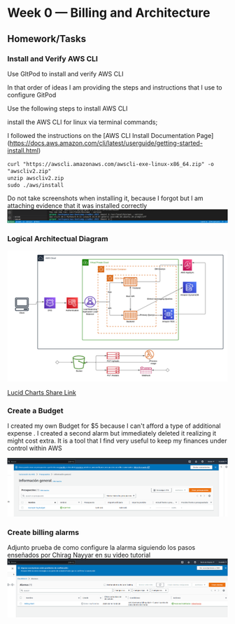# Week 0 — Billing and Architecture

## Homework/Tasks

### Install and Verify AWS CLI
Use GItPod to install and verify AWS CLI

In that order of ideas I am providing the steps and instructions that I use to configure GitPod

Use the following steps to install AWS CLI

install the AWS CLI for linux via terminal commands;

I followed the instructions on the [AWS CLI Install Documentation Page]
(https://docs.aws.amazon.com/cli/latest/userguide/getting-started-install.html)

```
curl "https://awscli.amazonaws.com/awscli-exe-linux-x86_64.zip" -o "awscliv2.zip"
unzip awscliv2.zip
sudo ./aws/install
```

Do not take screenshots when installing it, because I forgot but I am attaching evidence that it was installed correctly
![Installing AWS CLI](assets/AWSCLIInstall.png)

### Logical Architectual Diagram
![Cruddur Logical Design](assets/Diagramapp.png)

[Lucid Charts Share Link](https://lucid.app/lucidchart/88a7e383-ba36-4acd-9304-5066a0ffa2c8/edit?viewport_loc=24%2C31%2C2219%2C1085%2C0_0&invitationId=inv_f8e6c559-42f2-4288-9278-344731afb83c)

### Create a Budget

I created my own Budget for $5 because I can't afford a type of additional expense .
I created a second alarm but immediately deleted it realizing it might cost extra.
It is a tool that I find very useful to keep my finances under control within AWS

![Image of The Budget Alarm I Created](assets/budget.png) 

### Create billing alarms
Adjunto prueba de como configure la alarma siguiendo los pasos enseñados por Chirag Nayyar en su video tutorial
![Billing alarm](assets/Alarm.png)
